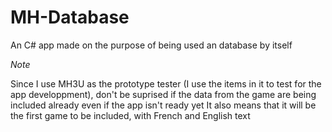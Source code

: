 # MH-Database
An C# app made on the purpose of being used an database by itself

*Note*

Since I use MH3U as the prototype tester (I use the items in it to test for the app developpment), don't be suprised if the data from the game are being included already even if the app isn't ready yet
It also means that it will be the first game to be included, with French and English text
